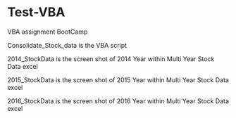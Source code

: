 # Test-VBA
VBA assignment BootCamp

Consolidate_Stock_data  is the VBA script

2014_StockData is the screen shot of 2014 Year within Multi Year Stock Data excel

2015_StockData is the screen shot of 2015 Year within Multi Year Stock Data excel

2016_StockData is the screen shot of 2016 Year within Multi Year Stock Data excel
